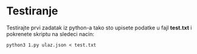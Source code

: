 # Testiranje

Testirajte prvi zadatak iz python-a tako sto upisete podatke u fajl **test.txt** i pokrenete skriptu na sledeci nacin:

	python3 1.py ulaz.json < test.txt
